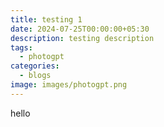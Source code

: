 ```yaml
---
title: testing 1
date: 2024-07-25T00:00:00+05:30
description: testing description
tags:
  - photogpt
categories:
  - blogs
image: images/photogpt.png
---
```

hello
